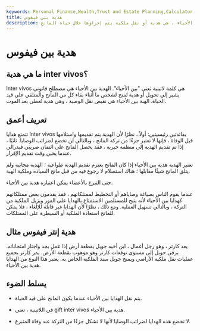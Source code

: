 ```yaml
---
keywords: Personal Finance,Wealth,Trust and Estate Planning,Calculator,Estateplanningwills,Inter Vivos Gift,Taxes
title: هدية بين فيفوس
description: الهبة بين الأحياء ، وهي لاتينية تعني بين الأحياء ، هي هدية أو نقل ملكية يتم إجراؤها خلال حياة المانح.
---
```


# هدية بين فيفوس
## ما هي هدية inter vivos؟

Inter vivos هي كلمة لاتينية تعني "بين الأحياء". الهدية بين الأحياء هي مصطلح قانوني يشير إلى تحويل أو هدية تُمنح لشخص ما أثناء بقاء كل من المانح والمتلقي على قيد الحياة. الهبة بين الأحياء هي نقيض نقل الوصية ، وهي هدية تُعطى بعد الموت.

## تعريف أعمق

تتمتع هدايا Inter vivos بفائدتين رئيسيتين: أولاً ، نظرًا لأن الهدية يتم تقديمها واستلامها قبل الوفاة ، فإنها لا تعتبر جزءًا من تركة المانح ، وبالتالي لن تخضع لضرائب الوصايا. ثانيًا ، إذا تم تقديم الهدية إلى منظمة خيرية ، فقد يحصل المانح على ائتمان ضريبي فيدرالي عندما يحين وقت تقديم الإقرار.

تعتبر الهدية هدية بين الأحياء إذا كان المانح يعتزم تقديم الهدية طواعية ؛ الهدية مجانية ولم يتلق المانح شيئًا مقابلها ؛ هناك استسلام لا رجوع فيه من قبل مانح السيادة وملكية الهبة.

حتى التبرع بالأعضاء يمكن اعتباره هدية بين الأحياء.

عندما يقوم الناس بصياغة وصاياهم أو التخطيط لممتلكاتهم ، فقد يقدمون بعض ممتلكاتهم كهدايا بين الأحياء لأنه يتيح للمستلمين الاستمتاع بالهدايا على الفور ويزيل الملكية من التركة ، وبالتالي تسهيل العملية. ومع ذلك ، نظرًا لأن الهدايا غير قابلة للإلغاء ، فلا يمكن للمانح استعادة الملكية أو السيطرة على الممتلكات.

## هدية إنتر فيفوس مثال

يعد كارتر ، وهو رجل أعمال ، ابن أخيه جويل بقطعة أرض إذا عمل بجد واجتاز امتحاناته. يرقى جويل إلى مستوى توقعات كارتر وهو موهوب بقطعة الأرض. يمر كارتر بجميع عمليات نقل ملكية الأراضي ويمنح جويل سند الملكية الخاص به. يعتبر هذا النوع من الهدايا هدية بين الأحياء.

## يسلط الضوء

- يتم نقل الهدايا بين الأحياء عندما يكون المانح على قيد الحياة.

- في اللاتينية ، تعنى gift inter vivos هدية بين الأحياء.

- لا تخضع هذه الهدايا لضرائب الوصايا لأنها لا تشكل جزءًا من التركة عند وفاة المتبرع.

